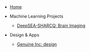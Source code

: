 <!-- docs/_sidebar.md -->

* [Home](/)

* Machine Learning Projects
    * [DeepSEA-SHARCQ: Brain Imaging](/pages/SHARCQ.md)

* Design & Apps
    * [Genuine Inc: design](/pages/Genuine.md)
